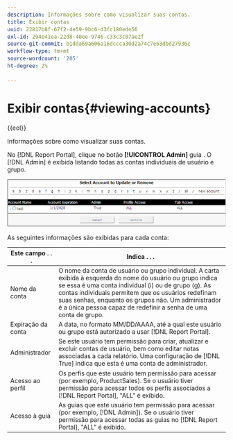 ```yaml
---
description: Informações sobre como visualizar suas contas.
title: Exibir contas
uuid: 22817b8f-67f2-4e59-9bc6-d3fc180ede56
exl-id: 294e41ea-22d8-40ee-9746-c33c3c07ae2f
source-git-commit: b1dda69a606a16dccca30d2a74c7e63dbd27936c
workflow-type: tm+mt
source-wordcount: '205'
ht-degree: 2%

---
```


# Exibir contas{#viewing-accounts}

{{eol}}

Informações sobre como visualizar suas contas.

No [!DNL Report Portal], clique no botão **[!UICONTROL Admin]** guia . O [!DNL Admin] é exibida listando todas as contas individuais de usuário e grupo.

![](assets/report_admintag.png)

As seguintes informações são exibidas para cada conta:

| Este campo . . . | Indica . . . |
|---|---|
| Nome da conta | O nome da conta de usuário ou grupo individual. A carta exibida à esquerda do nome do usuário ou grupo indica se essa é uma conta individual (i) ou de grupo (g). As contas individuais permitem que os usuários redefinam suas senhas, enquanto os grupos não. Um administrador é a única pessoa capaz de redefinir a senha de uma conta de grupo. |
| Expiração da conta | A data, no formato MM/DD/AAAA, até a qual este usuário ou grupo está autorizado a usar [!DNL Report Portal]. |
| Administrador | Se este usuário tem permissão para criar, atualizar e excluir contas de usuário, bem como editar notas associadas a cada relatório. Uma configuração de [!DNL True] indica que esta é uma conta de administrador. |
| Acesso ao perfil | Os perfis que este usuário tem permissão para acessar (por exemplo, ProductSales). Se o usuário tiver permissão para acessar todos os perfis associados a [!DNL Report Portal], &quot;ALL&quot; é exibido. |
| Acesso à guia | As guias que este usuário tem permissão para acessar (por exemplo, [!DNL Admin]). Se o usuário tiver permissão para acessar todas as guias no [!DNL Report Portal], &quot;ALL&quot; é exibido. |
